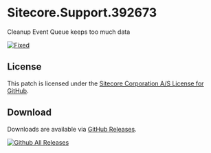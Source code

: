 # Sitecore.Support.392673
Cleanup Event Queue keeps too much data

[![Fixed](https://img.shields.io/badge/fixed-7.2_update_4-blue.svg)](https://sdn.sitecore.net/Products/Sitecore%20V5/Sitecore%20CMS%207/ReleaseNotes/ChangeLog.aspx)

## License  
This patch is licensed under the [Sitecore Corporation A/S License for GitHub](https://github.com/sitecoresupport/Sitecore.Support.392673/blob/master/LICENSE).  

## Download  
Downloads are available via [GitHub Releases](https://github.com/sitecoresupport/Sitecore.Support.392673/releases).  

[![Github All Releases](https://img.shields.io/github/downloads/SitecoreSupport/Sitecore.Support.392673/total.svg)](https://github.com/SitecoreSupport/Sitecore.Support.392673/releases)
